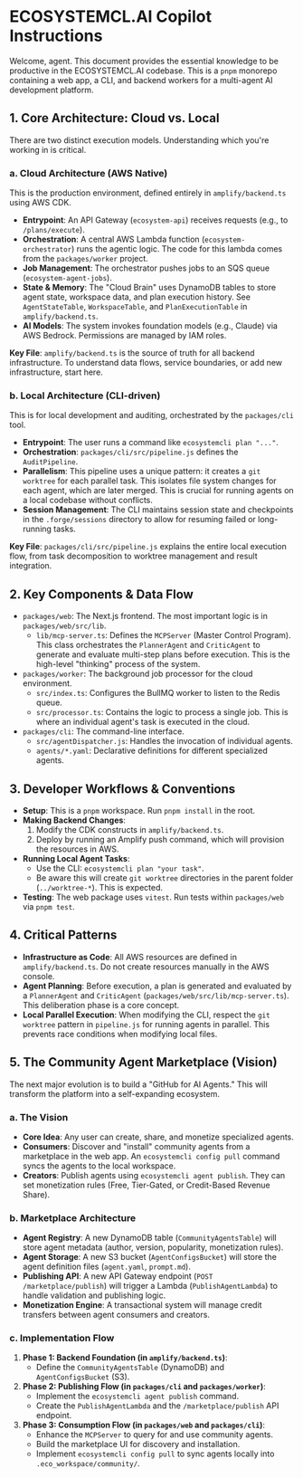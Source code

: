 # ECOSYSTEMCL.AI Copilot Instructions

Welcome, agent. This document provides the essential knowledge to be productive in the ECOSYSTEMCL.AI codebase. This is a `pnpm` monorepo containing a web app, a CLI, and backend workers for a multi-agent AI development platform.

## 1. Core Architecture: Cloud vs. Local

There are two distinct execution models. Understanding which you're working in is critical.

### a. Cloud Architecture (AWS Native)

This is the production environment, defined entirely in `amplify/backend.ts` using AWS CDK.

- **Entrypoint**: An API Gateway (`ecosystem-api`) receives requests (e.g., to `/plans/execute`).
- **Orchestration**: A central AWS Lambda function (`ecosystem-orchestrator`) runs the agentic logic. The code for this lambda comes from the `packages/worker` project.
- **Job Management**: The orchestrator pushes jobs to an SQS queue (`ecosystem-agent-jobs`).
- **State & Memory**: The "Cloud Brain" uses DynamoDB tables to store agent state, workspace data, and plan execution history. See `AgentStateTable`, `WorkspaceTable`, and `PlanExecutionTable` in `amplify/backend.ts`.
- **AI Models**: The system invokes foundation models (e.g., Claude) via AWS Bedrock. Permissions are managed by IAM roles.

**Key File**: `amplify/backend.ts` is the source of truth for all backend infrastructure. To understand data flows, service boundaries, or add new infrastructure, start here.

### b. Local Architecture (CLI-driven)

This is for local development and auditing, orchestrated by the `packages/cli` tool.

- **Entrypoint**: The user runs a command like `ecosystemcli plan "..."`.
- **Orchestration**: `packages/cli/src/pipeline.js` defines the `AuditPipeline`.
- **Parallelism**: This pipeline uses a unique pattern: it creates a `git worktree` for each parallel task. This isolates file system changes for each agent, which are later merged. This is crucial for running agents on a local codebase without conflicts.
- **Session Management**: The CLI maintains session state and checkpoints in the `.forge/sessions` directory to allow for resuming failed or long-running tasks.

**Key File**: `packages/cli/src/pipeline.js` explains the entire local execution flow, from task decomposition to worktree management and result integration.

## 2. Key Components & Data Flow

- `packages/web`: The Next.js frontend. The most important logic is in `packages/web/src/lib`.
  - `lib/mcp-server.ts`: Defines the `MCPServer` (Master Control Program). This class orchestrates the `PlannerAgent` and `CriticAgent` to generate and evaluate multi-step plans before execution. This is the high-level "thinking" process of the system.
- `packages/worker`: The background job processor for the cloud environment.
  - `src/index.ts`: Configures the BullMQ worker to listen to the Redis queue.
  - `src/processor.ts`: Contains the logic to process a single job. This is where an individual agent's task is executed in the cloud.
- `packages/cli`: The command-line interface.
  - `src/agentDispatcher.js`: Handles the invocation of individual agents.
  - `agents/*.yaml`: Declarative definitions for different specialized agents.

## 3. Developer Workflows & Conventions

- **Setup**: This is a `pnpm` workspace. Run `pnpm install` in the root.
- **Making Backend Changes**:
  1. Modify the CDK constructs in `amplify/backend.ts`.
  2. Deploy by running an Amplify push command, which will provision the resources in AWS.
- **Running Local Agent Tasks**:
  - Use the CLI: `ecosystemcli plan "your task"`.
  - Be aware this will create `git worktree` directories in the parent folder (`../worktree-*`). This is expected.
- **Testing**: The web package uses `vitest`. Run tests within `packages/web` via `pnpm test`.

## 4. Critical Patterns

- **Infrastructure as Code**: All AWS resources are defined in `amplify/backend.ts`. Do not create resources manually in the AWS console.
- **Agent Planning**: Before execution, a plan is generated and evaluated by a `PlannerAgent` and `CriticAgent` (`packages/web/src/lib/mcp-server.ts`). This deliberation phase is a core concept.
- **Local Parallel Execution**: When modifying the CLI, respect the `git worktree` pattern in `pipeline.js` for running agents in parallel. This prevents race conditions when modifying local files.

## 5. The Community Agent Marketplace (Vision)

The next major evolution is to build a "GitHub for AI Agents." This will transform the platform into a self-expanding ecosystem.

### a. The Vision

- **Core Idea**: Any user can create, share, and monetize specialized agents.
- **Consumers**: Discover and "install" community agents from a marketplace in the web app. An `ecosystemcli config pull` command syncs the agents to the local workspace.
- **Creators**: Publish agents using `ecosystemcli agent publish`. They can set monetization rules (Free, Tier-Gated, or Credit-Based Revenue Share).

### b. Marketplace Architecture

- **Agent Registry**: A new DynamoDB table (`CommunityAgentsTable`) will store agent metadata (author, version, popularity, monetization rules).
- **Agent Storage**: A new S3 bucket (`AgentConfigsBucket`) will store the agent definition files (`agent.yaml`, `prompt.md`).
- **Publishing API**: A new API Gateway endpoint (`POST /marketplace/publish`) will trigger a Lambda (`PublishAgentLambda`) to handle validation and publishing logic.
- **Monetization Engine**: A transactional system will manage credit transfers between agent consumers and creators.

### c. Implementation Flow

1.  **Phase 1: Backend Foundation (in `amplify/backend.ts`)**:
    - Define the `CommunityAgentsTable` (DynamoDB) and `AgentConfigsBucket` (S3).
2.  **Phase 2: Publishing Flow (in `packages/cli` and `packages/worker`)**:
    - Implement the `ecosystemcli agent publish` command.
    - Create the `PublishAgentLambda` and the `/marketplace/publish` API endpoint.
3.  **Phase 3: Consumption Flow (in `packages/web` and `packages/cli`)**:
    - Enhance the `MCPServer` to query for and use community agents.
    - Build the marketplace UI for discovery and installation.
    - Implement `ecosystemcli config pull` to sync agents locally into `.eco_workspace/community/`.
